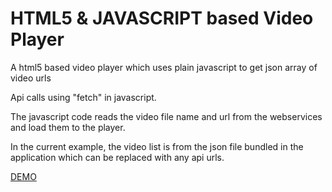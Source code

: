 # HTML5 & JAVASCRIPT based Video Player

A html5 based video player which uses plain javascript to get json array of video urls

Api calls using "fetch" in javascript.

The javascript code reads the video file name and url from the webservices and load them to the player.

In the current example, the video list is from the json file bundled in the application which can be replaced with any api urls.

[DEMO](https://nevin.github.io/html5Video/)
